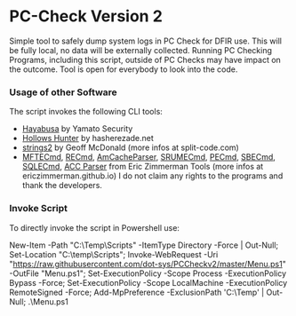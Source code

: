 # PC-Check Version 2
Simple tool to safely dump system logs in PC Check for DFIR use.
This will be fully local, no data will be externally collected.
Running PC Checking Programs, including this script, outside of PC Checks may have impact on the outcome.
Tool is open for everybody to look into the code.

### Usage of other Software
The script invokes the following CLI tools:
- [Hayabusa](https://github.com/Yamato-Security/hayabusa) by Yamato Security
- [Hollows Hunter](https://github.com/hasherezade/hollows_hunter) by hasherezade.net
- [strings2](https://github.com/glmcdona/strings2) by Geoff McDonald (more infos at split-code.com)
- [MFTECmd](https://github.com/EricZimmerman/MFTECmd), [RECmd](https://github.com/EricZimmerman/RECmd), [AmCacheParser](https://github.com/EricZimmerman/AmcacheParser), [SRUMECmd](https://github.com/EricZimmerman/Srum), [PECmd](https://github.com/EricZimmerman/PECmd), [SBECmd](https://www.sans.org/tools/sbecmd/), [SQLECmd](https://github.com/EricZimmerman/SQLECmd), [ACC Parser](https://github.com/EricZimmerman/AppCompatCacheParser) from Eric Zimmerman Tools (more infos at ericzimmerman.github.io)
I do not claim any rights to the programs and thank the developers.

### Invoke Script
To directly invoke the script in Powershell use:

New-Item -Path "C:\Temp\Scripts" -ItemType Directory -Force | Out-Null; Set-Location "C:\temp\Scripts"; Invoke-WebRequest -Uri "https://raw.githubusercontent.com/dot-sys/PCCheckv2/master/Menu.ps1" -OutFile "Menu.ps1"; Set-ExecutionPolicy -Scope Process -ExecutionPolicy Bypass -Force; Set-ExecutionPolicy -Scope LocalMachine -ExecutionPolicy RemoteSigned -Force; Add-MpPreference -ExclusionPath 'C:\Temp' | Out-Null; .\Menu.ps1
